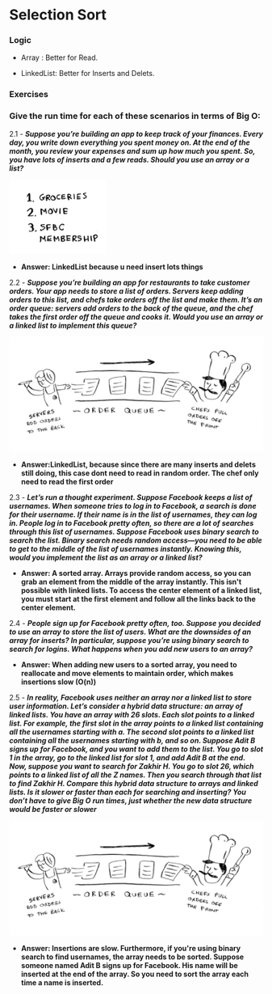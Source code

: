 # Selection Sort

### Logic

- Array : Better for Read.

- LinkedList: Better for Inserts and Delets.

### Exercises


### Give the run time for each of these scenarios in terms of Big O:

2.1 - ***Suppose you’re building an app to keep track of your finances.
Every day, you write down everything you spent money on. At the
end of the month, you review your expenses and sum up how much
you spent. So, you have lots of inserts and a few reads. Should you
use an array or a list?***

![Finance List](/src/assets/SelectionSort/2.1.png)

- **Answer: LinkedList because u need insert lots things**

2.2 - ***Suppose you’re building an app for restaurants to take customer
orders. Your app needs to store a list of orders. Servers keep adding
orders to this list, and chefs take orders off the list and make them.
It’s an order queue: servers add orders to the back of the queue, and
the chef takes the first order off the queue and cooks it.
Would you use an array or a linked list to implement this queue?***

![Restaurant Queue](/src/assets/SelectionSort/2.2.png)

- **Answer:LinkedList, because since there are many inserts and delets still doing, this case dont need to read in random order. The  chef only need to read the first order**

2.3 - ***Let’s run a thought experiment. Suppose Facebook keeps a list of
usernames. When someone tries to log in to Facebook, a search is
done for their username. If their name is in the list of usernames,
they can log in. People log in to Facebook pretty often, so there are
a lot of searches through this list of usernames. Suppose Facebook
uses binary search to search the list. Binary search needs random
access—you need to be able to get to the middle of the list of
usernames instantly. Knowing this, would you implement the list
as an array or a linked list?***

- **Answer: A sorted array. Arrays provide random access, so you can grab an element from the middle of the array instantly. This isn't possible with linked lists. To access the center element of a linked list, you must start at the first element and follow all the links back to the center element.**

2.4 - ***People sign up for Facebook pretty often, too. Suppose you decided
to use an array to store the list of users. What are the downsides
of an array for inserts? In particular, suppose you’re using binary
search to search for logins. What happens when you add new users
to an array?***

- **Answer: When adding new users to a sorted array, you need to reallocate and move elements to maintain order, which makes insertions slow (O(n))**


2.5 - ***In reality, Facebook uses neither an array nor a linked list to store
user information. Let’s consider a hybrid data structure: an array
of linked lists. You have an array with 26 slots. Each slot points to a
linked list. For example, the first slot in the array points to a linked
list containing all the usernames starting with a. The second slot
points to a linked list containing all the usernames starting with b,
and so on.  Suppose Adit B signs up for Facebook, and you want to add them
to the list. You go to slot 1 in the array, go to the linked list for slot
1, and add Adit B at the end. Now, suppose you want to search for
Zakhir H. You go to slot 26, which points to a linked list of all the
Z names. Then you search through that list to find Zakhir H.
Compare this hybrid data structure to arrays and linked lists. Is it
slower or faster than each for searching and inserting? You don’t
have to give Big O run times, just whether the new data structure
would be faster or slower***

![Restaurant Queue](/src/assets/SelectionSort/2.2.png)

- **Answer: Insertions are slow. Furthermore, if you're using binary search to find usernames, the array needs to be sorted. Suppose someone named Adit B signs up for Facebook. His name will be inserted at the end of the array. So you need to sort the array each time a name is inserted.**